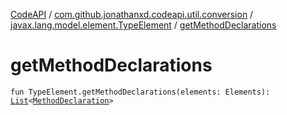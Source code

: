 [CodeAPI](../../index.md) / [com.github.jonathanxd.codeapi.util.conversion](../index.md) / [javax.lang.model.element.TypeElement](index.md) / [getMethodDeclarations](.)

# getMethodDeclarations

`fun TypeElement.getMethodDeclarations(elements: Elements): `[`List`](https://kotlinlang.org/api/latest/jvm/stdlib/kotlin.collections/-list/index.html)`<`[`MethodDeclaration`](../../com.github.jonathanxd.codeapi.base/-method-declaration/index.md)`>`